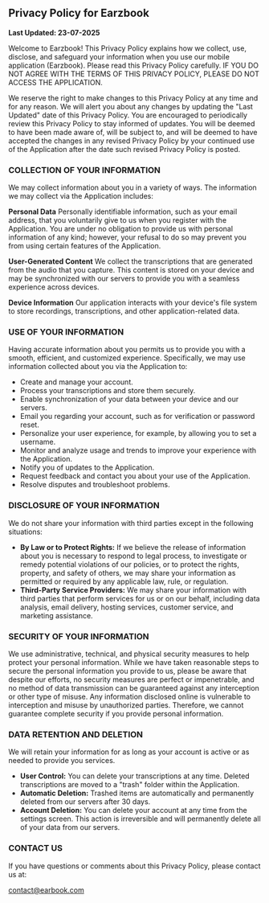 ## Privacy Policy for Earzbook

**Last Updated: 23-07-2025**

Welcome to Earzbook! This Privacy Policy explains how we collect, use, disclose, and safeguard your information when you use our mobile application (Earzbook). Please read this Privacy Policy carefully. IF YOU DO NOT AGREE WITH THE TERMS OF THIS PRIVACY POLICY, PLEASE DO NOT ACCESS THE APPLICATION.

We reserve the right to make changes to this Privacy Policy at any time and for any reason. We will alert you about any changes by updating the "Last Updated" date of this Privacy Policy. You are encouraged to periodically review this Privacy Policy to stay informed of updates. You will be deemed to have been made aware of, will be subject to, and will be deemed to have accepted the changes in any revised Privacy Policy by your continued use of the Application after the date such revised Privacy Policy is posted.

### COLLECTION OF YOUR INFORMATION

We may collect information about you in a variety of ways. The information we may collect via the Application includes:

**Personal Data**
Personally identifiable information, such as your email address, that you voluntarily give to us when you register with the Application. You are under no obligation to provide us with personal information of any kind; however, your refusal to do so may prevent you from using certain features of the Application.

**User-Generated Content**
We collect the transcriptions that are generated from the audio that you capture. This content is stored on your device and may be synchronized with our servers to provide you with a seamless experience across devices.

**Device Information**
Our application interacts with your device's file system to store recordings, transcriptions, and other application-related data.

### USE OF YOUR INFORMATION

Having accurate information about you permits us to provide you with a smooth, efficient, and customized experience. Specifically, we may use information collected about you via the Application to:

- Create and manage your account.
- Process your transcriptions and store them securely.
- Enable synchronization of your data between your device and our servers.
- Email you regarding your account, such as for verification or password reset.
- Personalize your user experience, for example, by allowing you to set a username.
- Monitor and analyze usage and trends to improve your experience with the Application.
- Notify you of updates to the Application.
- Request feedback and contact you about your use of the Application.
- Resolve disputes and troubleshoot problems.

### DISCLOSURE OF YOUR INFORMATION

We do not share your information with third parties except in the following situations:

- **By Law or to Protect Rights:** If we believe the release of information about you is necessary to respond to legal process, to investigate or remedy potential violations of our policies, or to protect the rights, property, and safety of others, we may share your information as permitted or required by any applicable law, rule, or regulation.
- **Third-Party Service Providers:** We may share your information with third parties that perform services for us or on our behalf, including data analysis, email delivery, hosting services, customer service, and marketing assistance.

### SECURITY OF YOUR INFORMATION

We use administrative, technical, and physical security measures to help protect your personal information. While we have taken reasonable steps to secure the personal information you provide to us, please be aware that despite our efforts, no security measures are perfect or impenetrable, and no method of data transmission can be guaranteed against any interception or other type of misuse. Any information disclosed online is vulnerable to interception and misuse by unauthorized parties. Therefore, we cannot guarantee complete security if you provide personal information.

### DATA RETENTION AND DELETION

We will retain your information for as long as your account is active or as needed to provide you services.

- **User Control:** You can delete your transcriptions at any time. Deleted transcriptions are moved to a "trash" folder within the Application.
- **Automatic Deletion:** Trashed items are automatically and permanently deleted from our servers after 30 days.
- **Account Deletion:** You can delete your account at any time from the settings screen. This action is irreversible and will permanently delete all of your data from our servers.

### CONTACT US

If you have questions or comments about this Privacy Policy, please contact us at:

contact@earbook.com
